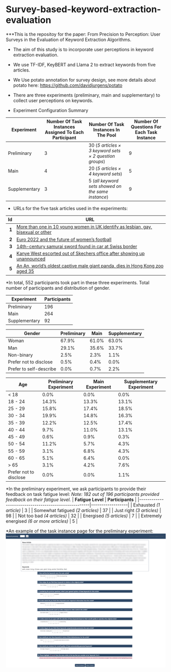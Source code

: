 # Survey-based-keyword-extraction-evaluation

***This is the repositoy for the paper: From Precision to Perception: User Surveys in the Evaluation of Keyword Extraction Algorithms.
* The aim of this study is to incorporate user perceptions in keyword extraction evaluation.
* We use TF-IDF, KeyBERT and Llama 2 to extract keywords from five articles.
* We Use potato annotation for survey design, see more details about potato here: https://github.com/davidjurgens/potato
* There are three experiments (preliminary, main and supplementary) to collect user perceptions on keywords.

* Experiment Configuration Summary

| **Experiment**     | **Number Of Task Instances Assigned To Each Participant** | **Number Of Task Instances In The Pool**                                          | **Number Of Questions For Each Task Instance** |
|--------------------|------------------------------------------------------------|------------------------------------------------------------------------------------|-----------------------------------------------|
| Preliminary        | 3                                                          | 30 (*5 articles × 3 keyword sets × 2 question groups*)                             | 9                                             |
| Main               | 4                                                          | 20 (*5 articles × 4 keyword sets*)                                                 | 5                                             |
| Supplementary      | 3                                                          | 5 (*all keyword sets showed on the same instance*)                                 | 9                                             |

* URLs for the five task articles used in the experiments:

| **Id** | **URL** |
|-------:|---------|
| **1** | [More than one in 10 young women in UK identify as lesbian, gay, bisexual or other](https://www.theguardian.com/society/2022/may/25/more-than-one-in-10-young-women-now-identify-lesbian-gay-bisexual-or-other) |
| **2** | [Euro 2022 and the future of women’s football](https://www.theguardian.com/news/audio/2022/jul/29/euro-2022-and-the-future-of-womens-football) |
| **3** | [14th-century samurai sword found in car at Swiss border](https://www.theguardian.com/world/2022/may/31/14th-century-samurai-sword-found-in-car-at-swiss-border) |
| **4** | [Kanye West escorted out of Skechers office after showing up unannounced](https://www.theguardian.com/music/2022/oct/26/kanye-west-escorted-out-skechers) |
| **5** | [An An, world’s oldest captive male giant panda, dies in Hong Kong zoo aged 35](https://www.theguardian.com/world/2022/jul/21/an-an-worlds-oldest-captive-male-giant-panda-dies-in-hong-kong-zoo-aged-35) |

*In total, 552 participants took part in these three experiments.
Total number of participants and distribution of gender.

| Experiment       | Participants |
|------------------|--------------|
| Preliminary      | 196          |
| Main             | 264          |
| Supplementary    | 92           |

| Gender                    | Preliminary | Main  | Supplementary |
|---------------------------|-------------|-------|----------------|
| Woman                     | 67.9%       | 61.0% | 63.0%          |
| Man                       | 29.1%       | 35.6% | 33.7%          |
| Non-binary                | 2.5%        | 2.3%  | 1.1%           |
| Prefer not to disclose    | 0.5%        | 0.4%  | 0.0%           |
| Prefer to self-describe   | 0.0%        | 0.7%  | 2.2%           |

| Age                  | Preliminary Experiment | Main Experiment | Supplementary Experiment |
|----------------------|------------------------|------------------|---------------------------|
| < 18                | 0.0%                   | 0.0%             | 0.0%                      |
| 18 - 24             | 14.3%                  | 13.3%            | 13.1%                     |
| 25 - 29             | 15.8%                  | 17.4%            | 18.5%                     |
| 30 - 34             | 19.9%                  | 14.8%            | 16.3%                     |
| 35 - 39             | 12.2%                  | 12.5%            | 17.4%                     |
| 40 - 44             | 9.7%                   | 11.0%            | 13.1%                     |
| 45 - 49             | 0.6%                   | 0.9%             | 0.3%                      |
| 50 - 54             | 11.2%                  | 5.7%             | 4.3%                      |
| 55 - 59             | 3.1%                   | 6.8%             | 4.3%                      |
| 60 - 65             | 5.1%                   | 6.4%             | 0.0%                      |
| > 65                | 3.1%                   | 4.2%             | 7.6%                      |
| Prefer not to disclose | 0.0%               | 0.0%             | 1.1%                      |

*In the preliminary experiment, we ask participants to provide their feedback on task fatigue level:
*Note: 182 out of 196 participants provided feedback on their fatigue level.*
| **Fatigue Level**                                   | **Participants** |
|-----------------------------------------------------|------------------|
| Exhausted *(1 article)*                             | 3                |
| Somewhat fatigued *(2 articles)*                    | 37               |
| Just right *(3 articles)*                           | 98               |
| Not too bad *(4 articles)*                          | 32               |
| Energised *(5 articles)*                            | 7                |
| Extremely energised *(6 or more articles)*          | 5                |

*An example of the task instance page for the preliminary experiment:
![Survey Screenshot](Survey_instance_config/instance.jpg)
